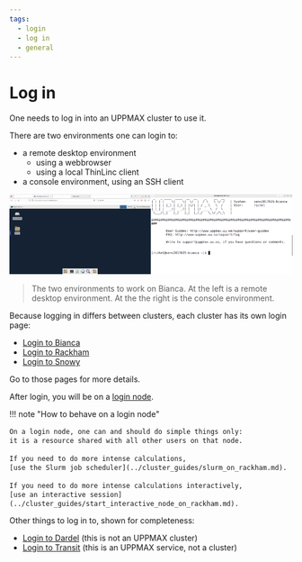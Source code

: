 ```yaml
---
tags:
  - login
  - log in
  - general
---
```


# Log in

One needs to log in into an UPPMAX cluster to use it.

There are two environments one can login to:

- a remote desktop environment
    - using a webbrowser
    - using a local ThinLinc client
- a console environment, using an SSH client

![The Bianca environments](./img/bianca_environments_926_x_261.png)

> The two environments to work on Bianca.
> At the left is a remote desktop environment.
> At the the right is the console environment.

Because logging in differs between clusters, each cluster
has its own login page:

- [Login to Bianca](login_bianca.md)
- [Login to Rackham](login_rackham.md)
- [Login to Snowy](login_snowy.md)

Go to those pages for more details.

After login, you will be on a [login node](../cluster_guides/login_node.md).

!!! note "How to behave on a login node"

    On a login node, one can and should do simple things only:
    it is a resource shared with all other users on that node.

    If you need to do more intense calculations,
    [use the Slurm job scheduler](../cluster_guides/slurm_on_rackham.md).

    If you need to do more intense calculations interactively,
    [use an interactive session](../cluster_guides/start_interactive_node_on_rackham.md).

Other things to log in to, shown for completeness:

- [Login to Dardel](login_dardel.md) (this is not an UPPMAX cluster)
- [Login to Transit](../cluster_guides/login_transit.md) (this is an UPPMAX service, not a cluster)
